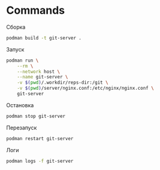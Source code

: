 # Commands

Сборка
```bash
podman build -t git-server .
```

Запуск
```bash
podman run \
    --rm \
    --network host \
    --name git-server \
    -v $(pwd)/.workdir/reps-dir:/git \
    -v $(pwd)/server/nginx.conf:/etc/nginx/nginx.conf \
    git-server
```

Остановка
```bash
podman stop git-server
```

Перезапуск
```bash
podman restart git-server
```

Логи
```bash
podman logs -f git-server
```